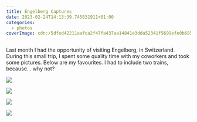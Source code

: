 ```yaml
---
title: Engelberg Captures
date: 2023-02-24T14:13:39.745831911+01:00
categories:
  - photos
coverImage: cdn:/5dfed42211aafca2f47fa437aa14841e3dda52341f5699efe0b6856149bb9e8d
---
```


Last month I had the opportunity of visiting Engelberg, in Switzerland. During this small trip, I spent some quality time with my coworkers and took some pictures. Below are my favourites. I had to include two trains, because... why not?

<style>
.grid-engelberg-2023 {
  grid-template-columns: repeat(3, 1fr);
  grid-template-areas:
    "a b c"
    "d d d"
}

.grid-engelberg-2023 > *:nth-child(1) { grid-area: a; }
.grid-engelberg-2023 > *:nth-child(2) { grid-area: b; }
.grid-engelberg-2023 > *:nth-child(3) { grid-area: c; }
.grid-engelberg-2023 > *:nth-child(4) { grid-area: d; }
</style>

<div class="fw grid-engelberg-2023 fg">

![](cdn:/c0ee36b0770dec6bbd33865d5c8f5e9fbf27a320130120eb2a6ea22d484c25aa)

![](cdn:/5dfed42211aafca2f47fa437aa14841e3dda52341f5699efe0b6856149bb9e8d)

![](cdn:/38fbf319c60bfb12190440c475f781b8c992a9a66021907f26aced84db7085cc)

![](cdn:/17dc6d397bda79d962b6c7e43251d5f68950724e7e2aaf191a8dee14b2f8c80c)

</div>
